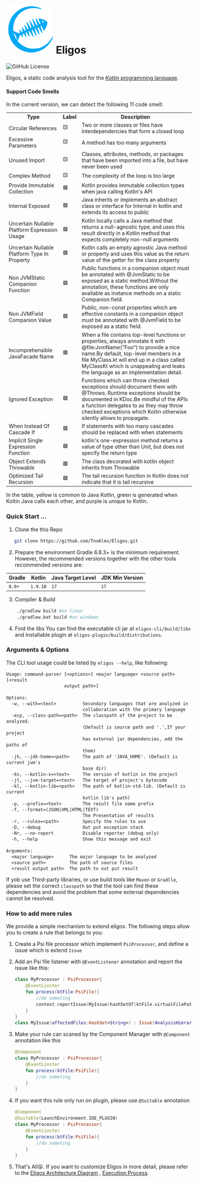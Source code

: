 # <conter class="img"><img src="./doc/imgs/icon.svg"/></center> Eligos

![GitHub License](https://img.shields.io/github/license/TnoAlex/Eligos) 

Eligos, a static code analysis tool for the [_Kotlin_ programming language](https://kotlinlang.org/).

#### Support Code Smells

In the current version, we can detect the following 11 code smell:

<table>
    <tr align="center">
        <td><b>Type</b></td>
        <td><b>Label</b></td>
        <td><b>Description</b></td>
    </tr>
    <tr>
        <td>Circular References</td>
        <td>🟨</td>
        <td>Two or more classes or files have interdependencies that form a closed loop</td>
    </tr>
    <tr>
        <td>Excessive Parameters</td>
        <td>🟨</td>
        <td>A method has too many arguments</td>
    </tr>
    <tr>
        <td>Unused Import</td>
        <td>🟨</td>
        <td>Classes, attributes, methods, or packages that have been imported into a file, but have never been used</td>
    </tr>
    <tr>
        <td>Complex Method</td>
        <td>🟨</td>
        <td>The complexity of the loop is too large</td>
    </tr>
    <tr>
        <td>Provide Immutable Collection</td>
        <td>🟩</td>
        <td>Kotlin provides immutable collection types when java calling Kotlin&#39;s API</td>
    </tr>
    <tr >
        <td>Internal Exposed</td>
        <td>🟩</td>
        <td>Java inherits or implements an abstract class or interface for Internal in kotlin and extends its access to public</td>
    </tr>
    <tr>
        <td>Uncertain Nullable Platform Expression Usage</td>
        <td>🟩</td>
        <td>Kotlin locally calls a Java method that returns a null-agnostic type, and uses this result directly in a Kotlin method that expects completely non-null arguments</td>
    </tr>
   <tr>
       <td>Uncertain Nullable Platform Type In Property</td>
       <td>🟩</td>
       <td>Kotlin calls an empty agnostic Java method or property and uses this value as the return value of the getter for the class property</td>
    </tr>
    <tr>
        <td>Non JVMStatic Companion Function</td>
        <td>🟩</td>
        <td>Public functions in a companion object must be annotated with @JvmStatic to be exposed as a static method.Without the annotation, these functions are only available as instance methods on a static Companion field.</td>
    </tr>
    <tr>
        <td>Non JVMField Companion Value</td>
        <td>🟩</td>
        <td>Public, non-const properties which are effective constants in a companion object must be annotated with @JvmField to be exposed as a static field.</td>
    </tr>
    <tr>
        <td>Incomprehensible JavaFacade Name</td>
        <td>🟩</td>
        <td>When a file contains top-level functions or properties, always annotate it with @file:JvmName("Foo") to provide a nice name.By default, top-level members in a file MyClass.kt will end up in a class called MyClassKt which is unappealing and leaks the language as an implementation detail.</td>
    </tr>
    <tr>
        <td>Ignored Exception</td>
        <td>🟩</td>
        <td>Functions which can throw checked exceptions should document them with @Throws. Runtime exceptions should be documented in KDoc.Be mindful of the APIs a function delegates to as they may throw checked exceptions which Kotlin otherwise silently allows to propagate.</td>
    </tr>
    <tr >
        <td>When Instead Of Cascade If</td>
        <td>🟪</td>
        <td>If statements with too many cascades should be replaced with when statements</td>
    </tr>
    <tr >
        <td>Implicit Single Expression Function</td>
          <td>🟪</td>
        <td>kotlin&#39;s one-expression method returns a value of type other than Unit, but does not specify the return type</td>
    </tr>
    <tr >
        <td>Object Extends Throwable</td>
          <td>🟪</td>
        <td>The class decorated with kotlin object inherits from Throwable</td>
    </tr>
    <tr >
        <td>Optimized Tail Recursion</td>
          <td>🟪</td>
        <td>The tail recursion function in Kotlin does not indicate that it is tail recursive</td>
    </tr>
</table>


In the table, yellow is common to Java Kotlin, green is generated when Koltin Java calls each other, and purple is unique to Kotlin.

### Quick Start ...

1. Clone the this Repo
```bash
   git clone https://github.com/TnoAlex/Eligos.git
```
2. Prepare the environment
   Gradle 6.8.3+ is the minimum requirement. However, the recommended versions together with the other tools recommended
   versions are:

| Gradle | Kotlin   | Java Target Level | JDK Min Version |
|--------|----------|-------------------|-----------------|
| `8.0+` | `1.9.10` | `17`              | `17`            |
3. Compiler & Build
```bash
    ./gradlew build #on linux 
    ./gradlew.bat build #on windows
```
4. Find the libs
	You can find the executable cli jar at `eligos-cli/build/libs` and Installable plugin at `eligos-plugin/build/distributions`. 

### Arguments & Options

The CLI tool usage could be listed by `eligos --help`, like following:

```text
Usage: command-parser [<options>] <major language> <source path> [<result
                      output path>]

Options:
  -w, --with=<text>          Secondary languages that are analyzed in
                             collaboration with the primary language
  -ecp, --class-path=<path>  The classpath of the project to be analyzed.
                             (Default is source path and '.',If your project
                             has external jar dependencies, add the paths of
                             them)
  -jh, --jdk-home=<path>     The path of 'JAVA_HOME'. (Default is current jvm's
                             base dir)
  -kv, --kotlin-v=<text>     The version of kotlin in the project
  -jt, --jvm-target=<text>   The target of project's bytecode
  -kl, --kotlin-lib=<path>   The path of kotlin-std-lib. (Default is current
                             kotlin lib's path)
  -p, --prefix=<text>        The result file name prefix
  -f, --format=(JSON|XML|HTML|TEXT)
                             The Presentation of results
  -r, --rules=<path>         Specify the rules to use
  -D, --debug                Out put exception stack
  -Nr, --no-report           Disable reporter (debug only)
  -h, --help                 Show this message and exit

Arguments:
  <major language>      The major language to be analyzed
  <source path>         The path of source files
  <result output path>  The path to out put result
```

If yob use Third-party libraries, or use build tools like `Maven` or `Gradlle`, please set the correct `classpath` so that the tool can find these dependencies and avoid the problem that some external dependencies cannot be resolved. 

### How to add more rules

We provide a simple mechanism to extend eligos. The following steps allow you to create a rule that belongs to you: 

1. Create a Psi file processor which implement `PsiProcessor`, and define a issue which is extend `Issue` 

2. Add an Psi file listener with `@EventListener` annotation and report the issue like this:

   ```kotlin
   class MyProcessor : PsiProcessor{
       @EventLinster
       fun process(ktFile:PsiFile){
           //do someting
           context.reportIssue(MyIssue(hashSetOf(ktFile.virtualFilePath)))
       }
   }
   class MyIssue(affectedFiles:HashSet<String>) : Issue(AnalysisHierarchyEnum.FILE, affectedFiles, "My Issue", null)
   ```

3. Make your rule can scaned by the Component Manager with `@Component` annotation like this

   ```kotlin
   @Component
   class MyProcessor : PsiProcessor{
       @EventLinster
       fun process(ktFile:PsiFile){
           //do someting
       }
   }
   ```

4. If you want this rule only run on plugin, please use `@Suitable` annotation

   ```kotlin
   @Component
   @Suitable(LaunchEnvironment.IDE_PLUGIN)
   class MyProcessor : PsiProcessor{
       @EventLinster
       fun process(ktFile:PsiFile){
           //do someting
       }
   }
   ```

   

5. That's All😝. If you want to customize Eligos in more detail, please refer to the [Eligos Architecture Diagram](./doc/architecture.md) , [Execution Process](./doc/execution_process.md).

   

